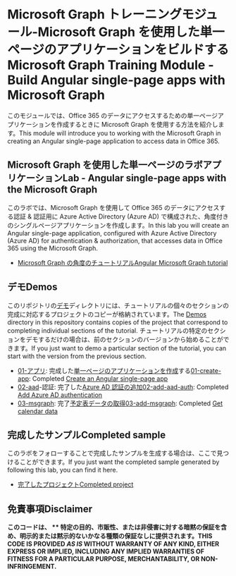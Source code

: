 # <a name="microsoft-graph-training-module---build-angular-single-page-apps-with-microsoft-graph"></a><span data-ttu-id="a28a0-101">Microsoft Graph トレーニングモジュール-Microsoft Graph を使用した単一ページのアプリケーションをビルドする</span><span class="sxs-lookup"><span data-stu-id="a28a0-101">Microsoft Graph Training Module - Build Angular single-page apps with Microsoft Graph</span></span>

<span data-ttu-id="a28a0-102">このモジュールでは、Office 365 のデータにアクセスするための単一ページアプリケーションを作成するときに Microsoft Graph を使用する方法を紹介します。</span><span class="sxs-lookup"><span data-stu-id="a28a0-102">This module will introduce you to working with the Microsoft Graph in creating an Angular single-page application to access data in Office 365.</span></span>

## <a name="lab---angular-single-page-apps-with-the-microsoft-graph"></a><span data-ttu-id="a28a0-103">Microsoft Graph を使用した単一ページのラボアプリケーション</span><span class="sxs-lookup"><span data-stu-id="a28a0-103">Lab - Angular single-page apps with the Microsoft Graph</span></span>

<span data-ttu-id="a28a0-104">このラボでは、Microsoft Graph を使用して Office 365 のデータにアクセスする認証 & 認証用に Azure Active Directory (Azure AD) で構成された、角度付きのシングルページアプリケーションを作成します。</span><span class="sxs-lookup"><span data-stu-id="a28a0-104">In this lab you will create an Angular single-page application, configured with Azure Active Directory (Azure AD) for authentication & authorization, that accesses data in Office 365 using the Microsoft Graph.</span></span>

- [<span data-ttu-id="a28a0-105">Microsoft Graph の角度のチュートリアル</span><span class="sxs-lookup"><span data-stu-id="a28a0-105">Angular Microsoft Graph tutorial</span></span>](https://docs.microsoft.com/graph/tutorials/angular)

## <a name="demos"></a><span data-ttu-id="a28a0-106">デモ</span><span class="sxs-lookup"><span data-stu-id="a28a0-106">Demos</span></span>

<span data-ttu-id="a28a0-107">このリポジトリの[デモ](demos)ディレクトリには、チュートリアルの個々のセクションの完成に対応するプロジェクトのコピーが格納されています。</span><span class="sxs-lookup"><span data-stu-id="a28a0-107">The [Demos](demos) directory in this repository contains copies of the project that correspond to completing individual sections of the tutorial.</span></span> <span data-ttu-id="a28a0-108">チュートリアルの特定のセクションをデモするだけの場合は、前のセクションのバージョンから始めることができます。</span><span class="sxs-lookup"><span data-stu-id="a28a0-108">If you just want to demo a particular section of the tutorial, you can start with the version from the previous section.</span></span>

- <span data-ttu-id="a28a0-109">[01-アプリ](demos/01-create-app): 完成した[単一ページのアプリケーションを作成](https://docs.microsoft.com/graph/tutorials/angular?tutorial-step=1)する</span><span class="sxs-lookup"><span data-stu-id="a28a0-109">[01-create-app](demos/01-create-app): Completed [Create an Angular single-page app](https://docs.microsoft.com/graph/tutorials/angular?tutorial-step=1)</span></span>
- <span data-ttu-id="a28a0-110">[02-aad](demos/02-add-aad-auth)-認証: 完了した[Azure AD 認証の追加](https://docs.microsoft.com/graph/tutorials/angular?tutorial-step=3)</span><span class="sxs-lookup"><span data-stu-id="a28a0-110">[02-add-aad-auth](demos/02-add-aad-auth): Completed [Add Azure AD authentication](https://docs.microsoft.com/graph/tutorials/angular?tutorial-step=3)</span></span>
- <span data-ttu-id="a28a0-111">[03-msgraph](demos/03-add-msgraph): 完了[予定表データの取得](https://docs.microsoft.com/graph/tutorials/angular?tutorial-step=4)</span><span class="sxs-lookup"><span data-stu-id="a28a0-111">[03-add-msgraph](demos/03-add-msgraph): Completed [Get calendar data](https://docs.microsoft.com/graph/tutorials/angular?tutorial-step=4)</span></span>

## <a name="completed-sample"></a><span data-ttu-id="a28a0-112">完成したサンプル</span><span class="sxs-lookup"><span data-stu-id="a28a0-112">Completed sample</span></span>

<span data-ttu-id="a28a0-113">このラボをフォローすることで完成したサンプルを生成する場合は、ここで見つけることができます。</span><span class="sxs-lookup"><span data-stu-id="a28a0-113">If you just want the completed sample generated by following this lab, you can find it here.</span></span>

- [<span data-ttu-id="a28a0-114">完了したプロジェクト</span><span class="sxs-lookup"><span data-stu-id="a28a0-114">Completed project</span></span>](demos/03-add-msgraph)

## <a name="disclaimer"></a><span data-ttu-id="a28a0-115">免責事項</span><span class="sxs-lookup"><span data-stu-id="a28a0-115">Disclaimer</span></span>

<span data-ttu-id="a28a0-116">**このコードは、 \*\* 特定の目的、市販性、または非侵害に対する暗黙の保証を含め、明示的または黙示的ないかなる種類の保証なしに提供されます。**</span><span class="sxs-lookup"><span data-stu-id="a28a0-116">**THIS CODE IS PROVIDED *AS IS* WITHOUT WARRANTY OF ANY KIND, EITHER EXPRESS OR IMPLIED, INCLUDING ANY IMPLIED WARRANTIES OF FITNESS FOR A PARTICULAR PURPOSE, MERCHANTABILITY, OR NON-INFRINGEMENT.**</span></span>